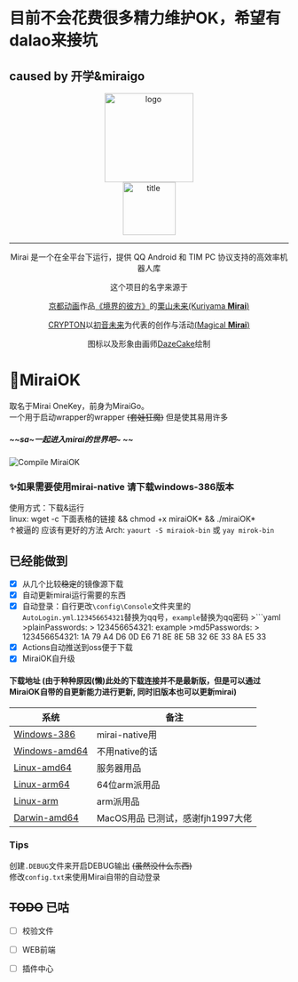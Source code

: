 # 目前不会花费很多精力维护OK，希望有dalao来接坑
## caused by 开学&miraigo

<div align="center">
   <img width="160" src="assets/mirai.png" alt="logo"></br>


   <img width="95" src="assets/mirai.svg" alt="title">

----
Mirai 是一个在全平台下运行，提供 QQ Android 和 TIM PC 协议支持的高效率机器人库

这个项目的名字来源于
     <p><a href = "http://www.kyotoanimation.co.jp/">京都动画</a>作品<a href = "https://zh.moegirl.org/zh-hans/%E5%A2%83%E7%95%8C%E7%9A%84%E5%BD%BC%E6%96%B9">《境界的彼方》</a>的<a href = "https://zh.moegirl.org/zh-hans/%E6%A0%97%E5%B1%B1%E6%9C%AA%E6%9D%A5">栗山未来(Kuriyama <b>Mirai</b>)</a></p>
     <p><a href = "https://www.crypton.co.jp/">CRYPTON</a>以<a href = "https://www.crypton.co.jp/miku_eng">初音未来</a>为代表的创作与活动<a href = "https://magicalmirai.com/2019/index_en.html">(Magical <b>Mirai</b>)</a></p>
图标以及形象由画师<a href = "">DazeCake</a>绘制
</div>

# 🎃MiraiOK 
取名于Mirai OneKey，前身为MiraiGo。  
一个用于启动wrapper的wrapper ~~(套娃狂魔)~~ 但是使其易用许多
##### ~~sa~一起进入mirai的世界吧~ ~~
![Compile MiraiOK](https://github.com/LXY1226/miraiOK/workflows/Compile%20MiraiOK/badge.svg)


### ✨如果需要使用mirai-native 请下载windows-386版本

使用方式：下载&运行  
linux: wget -c 下面表格的链接 && chmod +x miraiOK* && ./miraiOK*  
↑被逼的 应该有更好的方法
Arch: ```yaourt -S miraiok-bin``` 或 ```yay mirok-bin```

## 已经能做到
- [x] 从几个比较~~稳定~~的镜像源下载
- [x] 自动更新mirai运行需要的东西
- [x] 自动登录：自行更改`\config\Console`文件夹里的`AutoLogin.yml`.`123456654321`替换为qq号，`example`替换为qq密码
      >```yaml
      >plainPasswords: 
      >  123456654321: example
      >md5Passwords: 
      >  123456654321: 1A 79 A4 D6 0D E6 71 8E 8E 5B 32 6E 33 8A E5 33
- [x] Actions自动推送到oss便于下载
- [x] MiraiOK自升级 

#### 下载地址 (由于种种原因(懒)此处的下载连接并不是最新版，但是可以通过MiraiOK自带的自更新能力进行更新, 同时旧版本也可以更新mirai)
|系统|备注|
|-------------|---|
|[Windows-386](http://t.imlxy.net:64724/mirai/MiraiOK/miraiOK_windows-386.exe)|mirai-native用|
|[Windows-amd64](http://t.imlxy.net:64724/mirai/MiraiOK/miraiOK_windows-amd64.exe)|不用native的话|
|[Linux-amd64](http://t.imlxy.net:64724/mirai/MiraiOK/miraiOK_linux-amd64)|服务器用品|
|[Linux-arm64](http://t.imlxy.net:64724/mirai/MiraiOK/miraiOK_linux-arm64)|64位arm派用品|
|[Linux-arm](http://t.imlxy.net:64724/mirai/MiraiOK/miraiOK_linu-_arm)|arm派用品|
|[Darwin-amd64](http://t.imlxy.net:64724/mirai/MiraiOK/miraiOK_darwin-amd64)|MacOS用品 已测试，感谢fjh1997大佬|


### Tips
创建`.DEBUG`文件来开启DEBUG输出 ~~(虽然没什么东西)~~  
修改`config.txt`来使用Mirai自带的自动登录  


## ~~TODO~~ 已咕 
- [ ] 校验文件  
- [ ] WEB前端 
- [ ] 插件中心  

